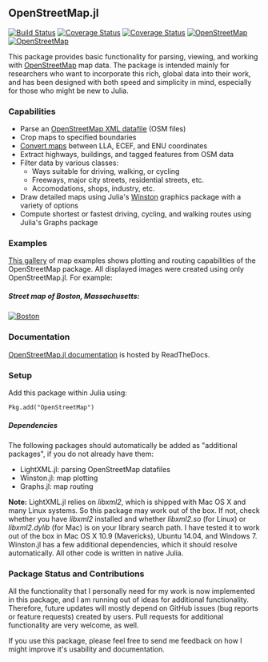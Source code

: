 ## OpenStreetMap.jl

[![Build Status](https://travis-ci.org/tedsteiner/OpenStreetMap.jl.png)](https://travis-ci.org/tedsteiner/OpenStreetMap.jl) [![Coverage Status](http://img.shields.io/coveralls/tedsteiner/OpenStreetMap.jl.svg)](https://coveralls.io/r/tedsteiner/OpenStreetMap.jl) [![Coverage Status](https://coveralls.io/repos/tedsteiner/OpenStreetMap.jl/badge.png)](https://coveralls.io/r/tedsteiner/OpenStreetMap.jl) [![OpenStreetMap](http://pkg.julialang.org/badges/OpenStreetMap_release.svg)](http://pkg.julialang.org/?pkg=OpenStreetMap&ver=release) [![OpenStreetMap](http://pkg.julialang.org/badges/OpenStreetMap_nightly.svg)](http://pkg.julialang.org/?pkg=OpenStreetMap&ver=nightly)

This package provides basic functionality for parsing, viewing, and working with [OpenStreetMap](http://www.openstreetmap.org) map data. The package is intended mainly for researchers who want to incorporate this rich, global data into their work, and has been designed with both speed and simplicity in mind, especially for those who might be new to Julia.

### Capabilities
* Parse an [OpenStreetMap XML datafile](http://wiki.openstreetmap.org/wiki/OSM_XML) (OSM files)
* Crop maps to specified boundaries
* [Convert maps](https://en.wikipedia.org/wiki/Geographic_coordinate_conversion)
  between LLA, ECEF, and ENU coordinates
* Extract highways, buildings, and tagged features from OSM data
* Filter data by various classes:
  * Ways suitable for driving, walking, or cycling
  * Freeways, major city streets, residential streets, etc.
  * Accomodations, shops, industry, etc.
* Draw detailed maps using Julia's [Winston](https://github.com/nolta/Winston.jl) graphics package
  with a variety of options
* Compute shortest or fastest driving, cycling, and walking routes using Julia's Graphs package

### Examples
[This gallery](http://imgur.com/a/28l5K) of map examples shows plotting and routing capabilities of the OpenStreetMap package. All displayed images were created using only OpenStreetMap.jl. For example:
##### Street map of Boston, Massachusetts:
[![Boston](http://i.imgur.com/1pofvuP.png)](http://imgur.com/a/28l5K#0)

### Documentation
[OpenStreetMap.jl documentation](http://openstreetmapjl.readthedocs.org/en/latest/) is hosted by ReadTheDocs.

### Setup

Add this package within Julia using:
```
Pkg.add("OpenStreetMap")
```

##### Dependencies
The following packages should automatically be added as "additional packages", if you do not already have them:
* LightXML.jl: parsing OpenStreetMap datafiles
* Winston.jl: map plotting
* Graphs.jl: map routing

**Note:** LightXML.jl relies on *libxml2*, which is shipped with Mac OS X and many Linux systems. So this package may work out of the box. If not, check whether you have *libxml2* installed and whether *libxml2.so* (for Linux) or *libxml2.dylib* (for Mac) is on your library search path. I have tested it to work out of the box in Mac OS X 10.9 (Mavericks), Ubuntu 14.04, and Windows 7. Winston.jl has a few additional dependencies, which it should resolve automatically. All other code is written in native Julia.

### Package Status and Contributions
All the functionality that I personally need for my work is now implemented in this package, and I am running out of ideas for additional functionality. Therefore, future updates will mostly depend on GitHub issues (bug reports or feature requests) created by users. Pull requests for additional functionality are very welcome, as well.

If you use this package, please feel free to send me feedback on how I might improve it's usability and documentation.
